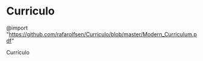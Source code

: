 # Curriculo
@import "https://github.com/rafarolfsen/Curriculo/blob/master/Modern_Curriculum.pdf"

Currículo
